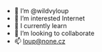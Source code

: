 - 👋 I’m @wildvyloup
- 👀 I’m interested Internet
- 🌱 I currently learn  
- 💞️ I’m looking to collaborate
- 📫 loup@none.cz
